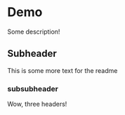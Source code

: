 # Demo

Some description!


## Subheader

This is some more text for the readme

### subsubheader

Wow, three headers!